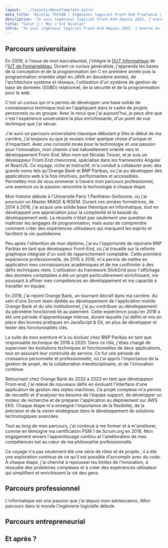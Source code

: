 ```yaml
---
layout: '../layouts/AboutTemplate.astro'
meta_title: 'Nicolas TOISON | Ingénieur logiciel Front-End Freelance | Fondateur du studio de développement logiciel Web Crafters'
description: "Je suis ingénieur logiciel Front-End depuis 2015, j'exerce en freelance depuis 2020 et ai fondé le studio de développement logiciel Web Crafters en 2024"
title: "Salut 👋 ! Moi c'est Nicolas"
intro: "Je suis ingénieur logiciel Front-End depuis 2015, j'exerce en freelance depuis 2020 et ai fondé le studio de développement logiciel Web Crafters en 2024. Je suis basé à Saint-Malo en Bretagne"
---
```


## Parcours universitaire

En 2009, à l'issue de mon baccalauréat, j'intègre le [DUT Informatique](https://www.iutsf.u-pec.fr/departements/informatique/but-informatique) de l'[IUT de Fontainebleau](https://www.iutsf.u-pec.fr/departements/informatique). Durant ce cursus généraliste, j'apprends les bases de la conception et de la programmation (en C en première année puis la programmation orientée objet en JAVA en deuxième année), de l'architecture système et réseaux, l'utilisation d'un système de gestion de base de données (SGBD) relationnel, de la sécurité et de la programmation pour le web.

C'est un cursus qui m'a permis de développer une base solide de connaissance technique tout en l'appliquant dans le cadre de projets personnels ou en groupe. Avec le recul que j'ai aujourd'hui, je peux dire que c'est l'expérience universitaire la plus enrichissante, d'un point de vue technique que j'ai vécue.

J'ai suivi un parcours universitaire classique débutant p
Dès le début de ma carrière, j'ai toujours su que je voulais créer quelque chose d'unique et d'impactant. Avec une curiosité innée pour la technologie et une passion pour l'innovation, mon chemin s'est naturellement orienté vers le développement Front-End. Mon nom est Nicolas Toison, et je suis un développeur Front-End chevronné, spécialisé dans les frameworks Angular et ReactJS. Ce voyage, riche et instructif, m'a conduit à collaborer avec des grands noms tels qu'Orange Bank et BNP Paribas, où j'ai pu développer des applications web à la fois intuitives, performantes et accessibles. Permettez-moi de vous emmener à travers mon parcours professionnel, une aventure où la passion rencontre la technologie à chaque étape.

Mon histoire débute à l'Université Paris 1 Panthéon-Sorbonne, où j'ai poursuivi un Master MIAGE & IKSEM. Durant ces années formatrices, de 2014 à 2016, j'ai acquis une solide base théorique en informatique, tout en développant une appréciation pour la complexité et la beauté du développement web. La réussite n'était pas seulement une question de maîtriser les langages de programmation, mais aussi de comprendre comment créer des expériences utilisateurs qui marquent les esprits et facilitent la vie quotidienne.

Peu après l'obtention de mon diplôme, j'ai eu l'opportunité de rejoindre BNP Paribas en tant que développeur Front-End, où j'ai travaillé sur la refonte graphique intégrale d'un outil de rapprochement comptable. Cette première expérience professionnelle, de 2015 à 2016, m'a permis de mettre en application mes connaissances académiques et de me confronter à des défis techniques réels. L'utilisation du framework SlickGrid pour l'affichage des données comptables a été un projet particulièrement enrichissant, me poussant à affiner mes compétences en développement et ma capacité à travailler en équipe.

En 2016, j'ai rejoint Orange Bank, un tournant décisif dans ma carrière. Au sein d'une Scrum team dédiée au développement de l'application mobile Orange Bank et du site institutionnel, j'ai pu contribuer au développement du périmètre fonctionnel lié au paiement. Cette expérience jusqu'en 2018 a été une période d'apprentissage intense, durant laquelle j'ai défini et mis en place des bonnes pratiques en JavaScript & Git, en plus de développer et tester des fonctionnalités clés.

La suite de mon aventure m'a vu évoluer chez BNP Paribas en tant que responsable technique de 2018 à 2020. Dans ce rôle, j'étais chargé de superviser les évolutions techniques et fonctionnelles de deux applications, tout en assurant leur continuité de service. Ce fut une période de croissance personnelle et professionnelle, où j'ai appris l'importance de la gestion de projet, de la collaboration interdisciplinaire, et de l'innovation continue.

Retournant chez Orange Bank de 2020 à 2023 en tant que développeur Front-end, j'ai relevé de nouveaux défis en évoluant l'interface d'une application de gestion des states machines. Ce projet complexe m'a permis de recueillir et d'analyser les besoins de l'équipe support, de développer un moteur de recherche et de préparer l'application au déploiement sur AWS EKS. Chaque étape m'a enseigné l'importance de la flexibilité, de la précision et de la vision stratégique dans le développement de solutions technologiques avancées.

Tout au long de mon parcours, j'ai continué à me former et à m'améliorer, comme en témoigne ma certification PSM 1 de Scrum.org en 2018. Mon engagement envers l'apprentissage continu et l'amélioration de mes compétences est au cœur de ma philosophie professionnelle.

Ce voyage n'a pas seulement été une série de rôles et de projets ; il a été une exploration continue de ce qu'il est possible d'accomplir avec du code. À chaque étape, j'ai cherché à repousser les limites de l'innovation, à résoudre des problèmes complexes et à créer des expériences utilisateur qui simplifient et enrichissent la vie des gens.

## Parcours professionnel

L'informatique est une passion que j'ai depuis mon adolescence, lMon parcours dans le monde l'ingénierie logicielle débute

## Parcours entrepreneurial

## Et après ?
